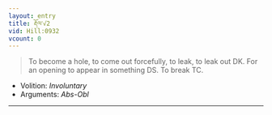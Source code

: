 ```yaml
---
layout: entry
title: རྡོལ་√2
vid: Hill:0932
vcount: 0
---
```

> To become a hole, to come out forcefully, to leak, to leak out DK\. For an opening to appear in something DS\. To break TC\.

* Volition: _Involuntary_
* Arguments: _Abs-Obl_

---

